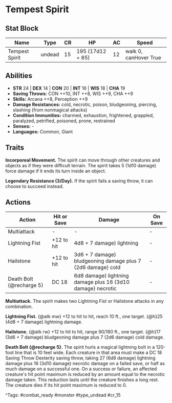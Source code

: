 # Tempest Spirit

## Stat Block

| Name | Type | CR | HP | AC | Speed |
|------|------|----|----|----|-------|
| Tempest Spirit | undead | 15 | 195 (17d12 + 85) | 12 | walk 0, canHover True |

## Abilities

- **STR** 24 | **DEX** 14 | **CON** 20 | **INT** 16 | **WIS** 18 | **CHA** 19
- **Saving Throws:** CON ++10, INT ++8, WIS ++9, CHA ++9  
- **Skills:** Arcana ++8, Perception ++9  
- **Damage Resistances:** cold, necrotic, poison, bludgeoning, piercing, slashing (from nonmagical attacks)  
- **Condition Immunities:** charmed, exhaustion, frightened, grappled, paralyzed, petrified, poisoned, prone, restrained  
- **Senses:** -  
- **Languages:** Common, Giant

## Traits

**Incorporeal Movement.** The spirit can move through other creatures and objects as if they were difficult terrain. The spirit takes 5 (1d10 damage) force damage if it ends its turn inside an object.

**Legendary Resistance (3/Day).** If the spirit fails a saving throw, it can choose to succeed instead.


## Actions

| Action | Hit or Save | Damage | On Save |
|--------|--------------|--------|----------|
| Multiattack | - | - | - |
| Lightning Fist | +12 to hit | 4d8 + 7 damage) lightning | - |
| Hailstone | +12 to hit | 3d6 + 7 damage) bludgeoning damage plus 7 (2d6 damage) cold | - |
| Death Bolt {@recharge 5} | DC 18 | 6d8 damage) lightning damage plus 16 (3d10 damage) necrotic | - |

**Multiattack.** The spirit makes two Lightning Fist or Hailstone attacks in any combination.

**Lightning Fist.** {@atk mw} +12 to hit to hit, reach 10 ft., one target. {@h}25 (4d8 + 7 damage) lightning damage.

**Hailstone.** {@atk rw} +12 to hit to hit, range 90/180 ft., one target. {@h}17 (3d6 + 7 damage) bludgeoning damage plus 7 (2d6 damage) cold damage.

**Death Bolt {@recharge 5}.** The spirit hurls a magical lightning bolt in a 120-foot line that is 10 feet wide. Each creature in that area must make a DC 18 Saving Throw Dexterity saving throw, taking 27 (6d8 damage) lightning damage plus 16 (3d10 damage) necrotic damage on a failed save, or half as much damage on a successful one. On a success or failure, an affected creature's hit point maximum is reduced by an amount equal to the necrotic damage taken. This reduction lasts until the creature finishes a long rest. The creature dies if its hit point maximum is reduced to 0.


^Tags: #combat_ready #monster #type_undead #cr_15